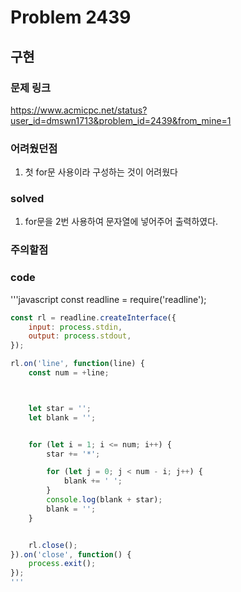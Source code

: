 # Problem 2439

## 구현

### 문제 링크
https://www.acmicpc.net/status?user_id=dmswn1713&problem_id=2439&from_mine=1

### 어려웠던점
1. 첫 for문 사용이라 구성하는 것이 어려웠다

### solved
1. for문을 2번 사용하여 문자열에 넣어주어 출력하였다.

### 주의할점


### code
'''javascript
const readline = require('readline');

```javascript
const rl = readline.createInterface({
    input: process.stdin,
    output: process.stdout,
});

rl.on('line', function(line) {
    const num = +line;



    let star = '';
    let blank = '';


    for (let i = 1; i <= num; i++) {
        star += '*';

        for (let j = 0; j < num - i; j++) {
            blank += ' ';
        }
        console.log(blank + star);
        blank = '';
    }


    rl.close();
}).on('close', function() {
    process.exit();
});
'''
